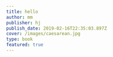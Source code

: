 ```yaml
---
title: hello
author: mm
publisher: hj
publish_date: 2019-02-16T22:35:03.897Z
cover: /images/caesarean.jpg
type: book
featured: true
---
```


